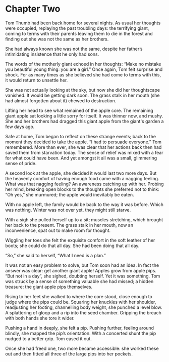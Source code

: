 # Chapter Two

Tom Thumb had been back home for several nights. As usual her thoughts were occupied, replaying the past troubling days: the terrifying giant, coming to terms with their parents leaving them to die in the forest and finding out she was not the same as her brothers.

She had always known she was not the same, despite her father’s intimidating insistence that he only had sons.

The words of the motherly giant echoed in her thoughts: “Make no mistake you beautiful young thing: you are a girl.” Once again, Tom felt surprise and shock. For as many times as she believed she had come to terms with this, it would return to unsettle her.

She was not actually looking at the sky, but now she did her thoughtscape vanished. It would be getting dark soon. The grass stalk in her mouth (she had almost forgotten about it) chewed to destruction.

Lifting her head to see what remained of the apple core. The remaining giant apple sat looking a little sorry for itself. It was thinner now, and mushy. She and her brothers had dragged this giant apple from the giant's garden a few days ago.

Safe at home, Tom began to reflect on these strange events; back to the moment they decided to take the apple. “I had to persuade everyone.” Tom remembered. More than ever, she was clear that her actions back then had saved them from starvation today. The sense of relief was mixed with a fear for what could have been. And yet amongst it all was a small, glimmering sense of pride.

A second look at the apple, she decided it would last two more days. But the heavenly comfort of having enough food came with a nagging feeling. What was that nagging feeling? An awareness catching up with her. Probing her mind, breaking open blocks to the thoughts she preferred not to think: “Oh yes,” she murmured; the apple would inevitably be eaten.

With no apple left, the family would be back to the way it was before. Which was nothing. Winter was not over yet, they might still starve.

With a sigh she pulled herself up to a sit; muscles stretching, which brought her back to the present. The grass stalk in her mouth, now an inconvenience, spat out to make room for thought.

Wiggling her toes she felt the exquisite comfort in the soft leather of her boots; she could do that all day. She had been doing that all day.

“So,” she said to herself, “What I need is a plan.”

It was not an easy problem to solve, but Tom soon had an idea. In fact the answer was clear: get another giant apple! Apples grow from apple pips. “But not in a day”, she sighed, doubting herself. Yet it was something. Tom was struck by a sense of something valuable she had missed; a hidden treasure: the giant apple pips themselves.

Rising to her feet she walked to where the core stood, close enough to judge where the pips could be. Squaring her knuckles with her shoulder, readjusting her footing, channelling body weight, she punched a level blow. A splattering of gloop and a rip into the seed chamber. Gripping the breach with both hands she tore it wider.

Pushing a hand in deeply, she felt a pip. Pushing further, feeling around blindly, she mapped the pip’s orientation. With a concerted shunt the pip nudged to a better grip. Tom eased it out.

Once she had freed one, two more became accessible: she worked these out and then fitted all three of the large pips into her pockets.
